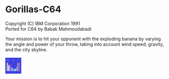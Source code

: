 # Gorillas-C64
 Copyright (C) IBM Corporation 1991<br>
 Ported for C64 by Babak Mahmoudabadi<br>
 
 Your mission is to hit your opponent with the exploding banana
 by varying the angle and power of your throw, taking into account
 wind speed, gravity, and the city skyline.<br>
 <br>
<img src="screenshot.png" alt="alt text" width="50" height="50">

